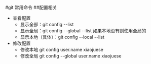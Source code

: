 #git 常用命令
##配置相关
- 查看配置
	- 显示全部：git config  --list	
	- 显示全局：git config --global --list 如果本地没有则使用全局的
	- 显示本地（具体）：git config --local --list 
- 修改配置
	-	修改本地 git config user.name xiaojuese
	-	修改全局 git config --global user.name xiaojuese